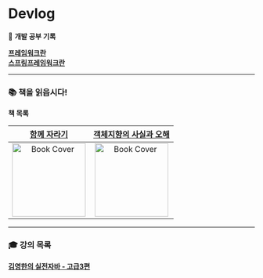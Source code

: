 # Devlog
🚀 **개발 공부 기록**


[**프레임워크란**](스프링/Spring/1.프레임워크란.md) <br/>
[**스프링프레임워크란**](스프링/Spring/2.스프링프레임워크란.md)

---

### 📚 책을 읽읍시다!
**책 목록**

| [**함께 자라기**](서적/함께자라기/Chapter1_자라기/) |                                            [**객체지향의 사실과 오해**](서적/객체지향의_사실과_오해/)                                            |
|:---:|:--------------------------------------------------------------------------------------------------------------------------:|
| <img src="https://github.com/user-attachments/assets/59fa9476-411b-4357-bb80-0a092f0eacff" width="150" alt="Book Cover" /> | <img src="https://github.com/user-attachments/assets/bba301ce-7817-42e3-8d77-67c91f72bd70" width="150" alt="Book Cover" /> |

---

### 🎓 강의 목록
[**김영한의 실전자바 - 고급3편**](강의/김영한의_실전_자바_고급3편/)
